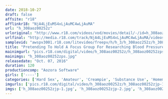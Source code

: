```yaml
---
date: 2018-10-27
draft: false
affsite: "r18"
afflinkr18: "NjA4LjEuMS4xLjAuMC4wLjAuMA"
url: "h_308aoz00252z"
urloriginal: "http://www.r18.com/videos/vod/movies/detail/-/id=h_308aoz00252z"
urlfinal: "http://media.r18.com/track/NjA4LjEuMS4xLjAuMC4wLjAuMA/videos/vod/movies/detail/-/id=h_308aoz00252z"
samplevid: "awspv3001.r18.com/litevideo/freepv/h/h_3/h_308aoz252z/h_308aoz252z_dmb_w.mp4"
title: "Pretending To Hold A Focus Group For Researching Blood Pressure During Sleep, This Man Gathered Over 100 Women, Slipped Them Aphrodisiacs And Committed Filthy Acts Against Them]Now You Get To See His Video Posting Archives"
mainimgurl: "pics.r18.com/digital/video/h_308aoz00252z/h_308aoz00252zps.jpg"
mainimgs: "h_308aoz00252zps.jpg"
releasedate: "Oct. 07, 2016"
duration: 120
productioncomp: "Aozora Software"
girls: ['----']
categories: ['Hard Sex', 'Amateur', 'Creampie', 'Substance Use', 'Homemade', 'Hi-Def']
imgurls: ['pics.r18.com/digital/video/h_308aoz00252z/h_308aoz00252zjp-1.jpg', 'pics.r18.com/digital/video/h_308aoz00252z/h_308aoz00252zjp-2.jpg', 'pics.r18.com/digital/video/h_308aoz00252z/h_308aoz00252zjp-3.jpg', 'pics.r18.com/digital/video/h_308aoz00252z/h_308aoz00252zjp-4.jpg', 'pics.r18.com/digital/video/h_308aoz00252z/h_308aoz00252zjp-5.jpg', 'pics.r18.com/digital/video/h_308aoz00252z/h_308aoz00252zjp-6.jpg', 'pics.r18.com/digital/video/h_308aoz00252z/h_308aoz00252zjp-7.jpg', 'pics.r18.com/digital/video/h_308aoz00252z/h_308aoz00252zjp-8.jpg', 'pics.r18.com/digital/video/h_308aoz00252z/h_308aoz00252zjp-9.jpg', 'pics.r18.com/digital/video/h_308aoz00252z/h_308aoz00252zjp-10.jpg', 'pics.r18.com/digital/video/h_308aoz00252z/h_308aoz00252zjp-11.jpg', 'pics.r18.com/digital/video/h_308aoz00252z/h_308aoz00252zjp-12.jpg', 'pics.r18.com/digital/video/h_308aoz00252z/h_308aoz00252zjp-13.jpg', 'pics.r18.com/digital/video/h_308aoz00252z/h_308aoz00252zjp-14.jpg', 'pics.r18.com/digital/video/h_308aoz00252z/h_308aoz00252zjp-15.jpg', 'pics.r18.com/digital/video/h_308aoz00252z/h_308aoz00252zjp-16.jpg', 'pics.r18.com/digital/video/h_308aoz00252z/h_308aoz00252zjp-17.jpg', 'pics.r18.com/digital/video/h_308aoz00252z/h_308aoz00252zjp-18.jpg', 'pics.r18.com/digital/video/h_308aoz00252z/h_308aoz00252zjp-19.jpg', 'pics.r18.com/digital/video/h_308aoz00252z/h_308aoz00252zjp-20.jpg']
imgs: ['h_308aoz00252zjp-1.jpg', 'h_308aoz00252zjp-2.jpg', 'h_308aoz00252zjp-3.jpg', 'h_308aoz00252zjp-4.jpg', 'h_308aoz00252zjp-5.jpg', 'h_308aoz00252zjp-6.jpg', 'h_308aoz00252zjp-7.jpg', 'h_308aoz00252zjp-8.jpg', 'h_308aoz00252zjp-9.jpg', 'h_308aoz00252zjp-10.jpg', 'h_308aoz00252zjp-11.jpg', 'h_308aoz00252zjp-12.jpg', 'h_308aoz00252zjp-13.jpg', 'h_308aoz00252zjp-14.jpg', 'h_308aoz00252zjp-15.jpg', 'h_308aoz00252zjp-16.jpg', 'h_308aoz00252zjp-17.jpg', 'h_308aoz00252zjp-18.jpg', 'h_308aoz00252zjp-19.jpg', 'h_308aoz00252zjp-20.jpg']
---
```

